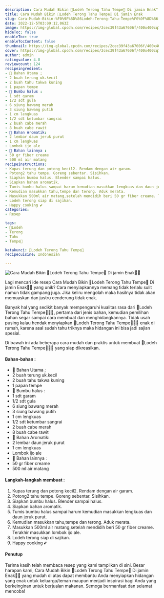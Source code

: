 ```yaml
---
description: Cara Mudah Bikin 🍆Lodeh Terong Tahu Tempe🍆 Di jamin Enak"
title: Cara Mudah Bikin 🍆Lodeh Terong Tahu Tempe🍆 Di jamin Enak
slug: Cara-Mudah-Bikin-%F0%9F%8D%86Lodeh-Terong-Tahu-Tempe%F0%9F%8D%86-Di-jamin-Enak
date: 2022-12-5T03:09:12.063Z
image: https://img-global.cpcdn.com/recipes/2cec39f43a67606f/400x400cq70/photo.jpg
hideToc: false
enableToc: true
enableTocContent: false
thumbnail: https://img-global.cpcdn.com/recipes/2cec39f43a67606f/400x400cq70/photo.jpg
cover: https://img-global.cpcdn.com/recipes/2cec39f43a67606f/400x400cq70/photo.jpg
author: admin
ratingvalue: 4.8
reviewcount: 124
recipeingredient:
- 🍆 Bahan Utama ;
- 2 buah terung uk.kecil
- 2 buah tahu takwa kuning
- 1 papan tempe
- 🍆 Bumbu halus :
- 1 sdt garam
- 1/2 sdt gula
- 6 siung bawang merah
- 3 siung bawang putih
- 1 cm lengkuas
- 1/2 sdt ketumbar sangrai
- 2 buah cabe merah
- 8 buah cabe rawit
- 🍆 Bahan Aromatik:
- 2 lembar daun jeruk purut
- 1 cm lengkuas
- Lombok ijo ale
- 🍆 Bahan lainnya :
- 50 gr fiber creame
- 500 ml air matang
recipeinstructions:
- Kupas terung dan potong kecil2. Rendam dengan air garam.
- Potong2 tahu tempe. Goreng sebentar. Sisihkan.
- Siapkan bumbu halus. Blender sampai halus.
- Siapkan bahan aromatik.
- Tumis bumbu halus sampai harum kemudian masukkan lengkuas dan daun jeruk purut.
- Kemudian masukkan tahu,tempe dan terong. Aduk merata.
- Masukkan 500ml air matang,setelah mendidih beri 50 gr fiber creame. Terakhir masukkan lombok ijo ale.
- Lodeh terong siap di sajikan.
- Happy cooking 💕
categories:
- Resep

tags:
- 🍆Lodeh
- Terong
- Tahu
- Tempe🍆

katakunci: 🍆Lodeh Terong Tahu Tempe🍆
recipecuisine: Indonesian

---
```


![Cara Mudah Bikin 🍆Lodeh Terong Tahu Tempe🍆 Di jamin Enak👩‍🍳](https://img-global.cpcdn.com/recipes/2cec39f43a67606f/400x400cq70/photo.jpg)

Lagi mencari ide resep Cara Mudah Bikin 🍆Lodeh Terong Tahu Tempe🍆 Di jamin Enak👩‍🍳 yang unik? Cara menyiapkannya memang tidak terlalu sulit namun tidak gampang juga. Jika keliru mengolah maka hasilnya tidak akan memuaskan dan justru cenderung tidak enak.

Banyak hal yang sedikit banyak mempengaruhi kualitas rasa dari 🍆Lodeh Terong Tahu Tempe🍆👩‍🍳, pertama dari jenis bahan, kemudian pemilihan bahan segar sampai cara membuat dan menghidangkannya. Tidak usah pusing kalau hendak menyiapkan 🍆Lodeh Terong Tahu Tempe🍆👩‍🍳 enak di rumah, karena asal sudah tahu triknya maka hidangan ini bisa jadi sajian spesial.

Di bawah ini ada beberapa cara mudah dan praktis untuk membuat 🍆Lodeh Terong Tahu Tempe🍆👩‍🍳 yang siap dikreasikan.

<!--inarticleads1-->

#### Bahan-bahan :

- 🍆 Bahan Utama ;
- 2 buah terung uk.kecil
- 2 buah tahu takwa kuning
- 1 papan tempe
- 🍆 Bumbu halus :
- 1 sdt garam
- 1/2 sdt gula
- 6 siung bawang merah
- 3 siung bawang putih
- 1 cm lengkuas
- 1/2 sdt ketumbar sangrai
- 2 buah cabe merah
- 8 buah cabe rawit
- 🍆 Bahan Aromatik:
- 2 lembar daun jeruk purut
- 1 cm lengkuas
- Lombok ijo ale
- 🍆 Bahan lainnya :
- 50 gr fiber creame
- 500 ml air matang

<!--inarticleads2-->

#### Langkah-langkah membuat :

1. Kupas terung dan potong kecil2. Rendam dengan air garam.
1. Potong2 tahu tempe. Goreng sebentar. Sisihkan.
1. Siapkan bumbu halus. Blender sampai halus.
1. Siapkan bahan aromatik.
1. Tumis bumbu halus sampai harum kemudian masukkan lengkuas dan daun jeruk purut.
1. Kemudian masukkan tahu,tempe dan terong. Aduk merata.
1. Masukkan 500ml air matang,setelah mendidih beri 50 gr fiber creame. Terakhir masukkan lombok ijo ale.
1. Lodeh terong siap di sajikan.
1. Happy cooking 💕

#### Penutup

Terima kasih telah membaca resep yang kami tampilkan di sini. Besar harapan kami, Cara Mudah Bikin 🍆Lodeh Terong Tahu Tempe🍆 Di jamin Enak👩‍🍳 yang mudah di atas dapat membantu Anda menyiapkan hidangan yang enak untuk keluarga/teman maupun menjadi inspirasi bagi Anda yang berkeinginan untuk berjualan makanan. Semoga bermanfaat dan selamat mencoba!